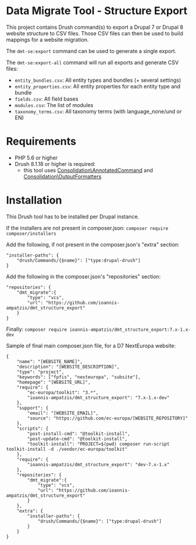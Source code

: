 # Data Migrate Tool - Structure Export

This project contains Drush command(s) to export a Drupal 7 or Drupal 8 website structure to CSV files.
Those CSV files can then be used to build mappings for a website migration.

The `dmt-se:export` command can be used to generate a single export.

The `dmt-se:export-all` command will run all exports and generate CSV files:
- `entity_bundles.csv`: All entity types and bundles (+ several settings)
- `entity_properties.csv`: All entity properties for each entity type and bundle
- `fields.csv`: All field bases
- `modules.csv`: The list of modules
- `taxonomy_terms.csv`: All taxonomy terms (with language_none/und or EN)

# Requirements

* PHP 5.6 or higher
* Drush 8.1.18 or higher is required:
  *  this tool uses [Consolidation\AnnotatedCommand](https://github.com/consolidation/annotated-command) and [Consolidation\OutputFormatters](https://github.com/consolidation/output-formatters) 

# Installation

This Drush tool has to be installed per Drupal instance.

If the installers are not present in composer.json: `composer require composer/installers`

Add the following, if not present in the composer.json's "extra" section:

    "installer-paths": {
        "drush/Commands/{$name}": ["type:drupal-drush"]
    }
    
Add the following in the composer.json's "repositories" section:

    "repositories": {
        "dmt_migrate":{
            "type": "vcs",
            "url": "https://github.com/ioannis-ampatzis/dmt_structure_export"
        }
    }

Finally: `composer require ioannis-ampatzis/dmt_structure_export:7.x-1.x-dev`

Sample of final main composer.json file, for a D7 NextEuropa website:

    {
        "name": "[WEBSITE_NAME]",
        "description": "[WEBSITE_DESCRIPTION]",
        "type": "project",
        "keywords": ["fpfis", "nexteuropa", "subsite"],
        "homepage": "[WEBSITE_URL]",
        "require": {
            "ec-europa/toolkit": "3.*",
            "ioannis-ampatzis/dmt_structure_export": "7.x-1.x-dev"
        },
        "support": {
            "email": "[WEBSITE_EMAIL]",
            "source": "https://github.com/ec-europa/[WEBSITE_REPOSITORY]"
        },
        "scripts": {
            "post-install-cmd": "@toolkit-install",
            "post-update-cmd": "@toolkit-install",
            "toolkit-install": "PROJECT=$(pwd) composer run-script toolkit-install -d ./vendor/ec-europa/toolkit"
        },
        "require": {
            "ioannis-ampatzis/dmt_structure_export": "dev-7.x-1.x"
        },
        "repositories": {
            "dmt_migrate":{
                "type": "vcs",
                "url": "https://github.com/ioannis-ampatzis/dmt_structure_export"
            }
        },
        "extra": {
            "installer-paths": {
                "drush/Commands/{$name}": ["type:drupal-drush"]
            }
        }
    }
